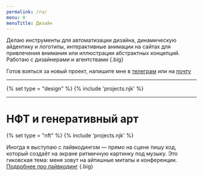 ```yaml
---
permalink: /ru/
menu: 0
menuTitle: Дизайн
---
```


Делаю инструменты для автоматизации дизайна, динамическую айдентику и логотипы, интерактивные анимации на сайтах для привлечения внимания или иллюстрации абстрактных концепций. Работаю с дизайнерами и агентствами
{.big}

Готов взяться за новый проект, напишите мне в [телеграм](https://t.me/ivan_dianov) или на [почту](mailto:zor667@gmail.com)

---

{% set type = "design" %}
{% include 'projects.njk' %}

---

# НФТ и генеративный арт

{% set type = "nft" %}
{% include 'projects.njk' %}


Иногда я выступаю с лайвкодингом — прямо на сцене пишу код, который создаёт на экране ритмичную картинку под музыку. Это гиковская тема: меня зовут на айтишные митапы и конференции. [Подробнее про лайвкодинг](/ru/show/)
{.big}

